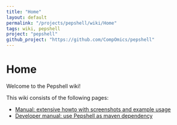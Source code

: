 ```yaml
---
title: "Home"
layout: default
permalink: "/projects/pepshell/wiki/Home"
tags: wiki, pepshell
project: "pepshell"
github_project: "https://github.com/CompOmics/pepshell"
---
```


# Home
Welcome to the Pepshell wiki!

This wiki consists of the following pages:

  * [Manual: extensive howto with screenshots and example usage](/projects/pepshell/wiki/Manual)
  * [Developer manual: use Pepshell as maven dependency](/projects/pepshell/wiki/DeveloperManual)
